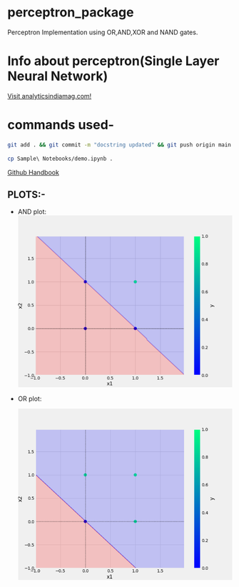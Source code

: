 # perceptron_package
Perceptron Implementation using OR,AND,XOR and NAND gates.

# Info about perceptron(Single Layer Neural Network)
<a href="https://analyticsindiamag.com/perceptron-is-the-only-neural-network-without-any-hidden-layer/">Visit analyticsindiamag.com!</a>
# commands used-

```bash
git add . && git commit -m "docstring updated" && git push origin main
```

```bash
cp Sample\ Notebooks/demo.ipynb .
```
[Github Handbook](https://guides.github.com/introduction/git-handbook/)

## PLOTS:-
* AND plot:
![and plot](plots/and.png)

* OR plot: 

    ![or plot](plots/or.png)

